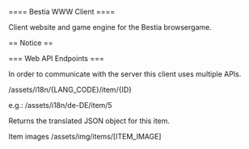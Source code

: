 ==== Bestia WWW Client ====

Client website and game engine for the Bestia browsergame.


== Notice ==

=== Web API Endpoints ===

In order to communicate with the server this client uses multiple APIs.

/assets/i18n/{LANG_CODE}/item/{ID}

e.g.: /assets/i18n/de-DE/item/5

Returns the translated JSON object for this item.

Item images
/assets/img/items/[ITEM_IMAGE]

